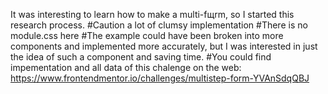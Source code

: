 It was interesting to learn how to make a multi-fщrm, so I started this research process.
#Caution a lot of clumsy implementation
#There is no module.css here
#The example could have been broken into more components and implemented more accurately, but I was interested in just the idea of such a component and saving time.
#You could find impementation and all data of this chalenge on the web: https://www.frontendmentor.io/challenges/multistep-form-YVAnSdqQBJ
